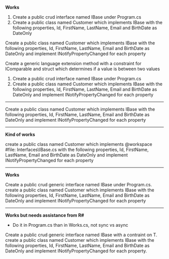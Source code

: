 
**Works**

1. Create a public crud interface named IBase under Program.cs
1. Create a public class named Customer which implements IBase with the following properties, Id, FirstName, LastName, Email and BirthDate as DateOnly

Create a public class named Customer which implements IBase with the following properties, Id, FirstName, LastName, Email and BirthDate as DateOnly and implement INotifyPropertyChanged for each property

Create a generic language extension method with a constraint for IComparable<T> and struct which determines if a value is between two values


1. Create a public crud interface named IBase under Program.cs
1. Create a public class named Customer which implements IBase with the following properties, Id, FirstName, LastName, Email and BirthDate as DateOnly and implement INotifyPropertyChanged for each property

---

Create a public class named Customer which implements IBase with the following properties, Id, FirstName, LastName, Email and BirthDate as DateOnly and implement INotifyPropertyChanged for each property

---
**Kind of works**

create a public class named Customer which implements @workspace #file: Interfaces\IBase.cs with the following properties, Id, FirstName, LastName, Email and BirthDate as DateOnly and implement INotifyPropertyChanged for each property

---
**Works**

Create a public crud generic interface named IBase under Program.cs. create a public class named Customer which implements IBase with the following properties, Id, FirstName, LastName, Email and BirthDate as DateOnly and implement INotifyPropertyChanged for each property

---
**Works but needs assistance from R#**

- Do it in Program.cs than in Works.cs, not sync vs async

Create a public crud generic interface named IBase with a contraint on T. create a public class named Customer which implements IBase with the following properties, Id, FirstName, LastName, Email and BirthDate as DateOnly and implement INotifyPropertyChanged for each property.
